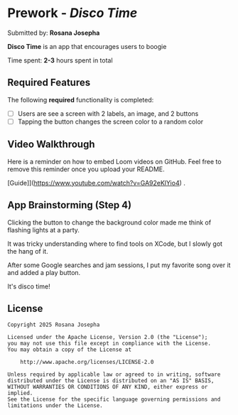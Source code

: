 # Prework - *Disco Time*

Submitted by: **Rosana Josepha**

**Disco Time** is an app that encourages users to boogie 

Time spent: **2-3** hours spent in total

## Required Features

The following **required** functionality is completed:

- [ ] Users are see a screen with 2 labels, an image, and 2 buttons
- [ ] Tapping the button changes the screen color to a random color
 
## Video Walkthrough

Here is a reminder on how to embed Loom videos on GitHub. Feel free to remove this reminder once you upload your README. 

[Guide]](https://www.youtube.com/watch?v=GA92eKlYio4) .

## App Brainstorming (Step 4)

Clicking the button to change the background color made me think of flashing lights at a party.

It was tricky understanding where to find tools on XCode, but I slowly got the hang of it.

After some Google searches and jam sessions, I put my favorite song over it and added a play button.

It's disco time!

## License

    Copyright 2025 Rosana Josepha

    Licensed under the Apache License, Version 2.0 (the "License");
    you may not use this file except in compliance with the License.
    You may obtain a copy of the License at

        http://www.apache.org/licenses/LICENSE-2.0

    Unless required by applicable law or agreed to in writing, software
    distributed under the License is distributed on an "AS IS" BASIS,
    WITHOUT WARRANTIES OR CONDITIONS OF ANY KIND, either express or implied.
    See the License for the specific language governing permissions and
    limitations under the License.
